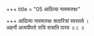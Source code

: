 +++
title = "05 आदित्या नावमारुक्षः"

+++
आदित्या नावमारुक्षः शतारित्रां स्वस्तये ।  
अहर्नो अत्यपीपरो रात्रिं सत्राति पारय ॥ ८ ॥